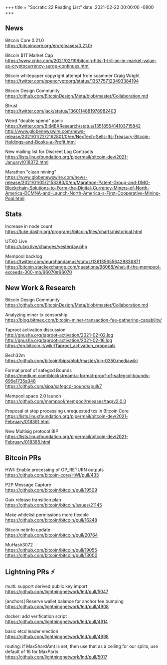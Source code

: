 +++
title =  "Socratic 22 Reading List"
date:   2021-02-22 00:00:00 -0800
+++

## News

Bitcoin Core 0.21.0  
<https://bitcoincore.org/en/releases/0.21.0/>

Bitcoin $1T Market Cap  
<https://www.cnbc.com/2021/02/19/bitcoin-hits-1-trillion-in-market-value-as-cryptocurrency-surge-continues.html>

Bitcoin whitepaper copyright attempt from scammer Craig Wright    
<https://twitter.com/opencryptoorg/status/1357757123493384194>

Bitcoin Design Community  
<https://github.com/BitcoinDesign/Meta/blob/master/Collaboration.md>

₿trust  
<https://twitter.com/jack/status/1360114881978982403>

Weird "double spend" panic  
<https://twitter.com/BitMEXResearch/status/1351855414103715842>  
<http://www.globenewswire.com/news-release/2021/01/22/2162801/0/en/NexTech-Sells-Its-Treasury-Bitcoin-Holdings-and-Books-a-Profit.html>

New mailing list for Discreet Log Contracts  
<https://lists.linuxfoundation.org/pipermail/bitcoin-dev/2021-January/018372.html>

Marathon "clean mining"  
<https://www.globenewswire.com/news-release/2021/01/05/2153383/0/en/Marathon-Patent-Group-and-DMG-Blockchain-Solutions-to-Form-the-Digital-Currency-Miners-of-North-America-DCMNA-and-Launch-North-America-s-First-Cooperative-Mining-Pool.html>


## Stats

Increase in node count  
<https://luke.dashjr.org/programs/bitcoin/files/charts/historical.html>

UTXO Live  
<https://utxo.live/changes/yesterday.php>

Mempool backlog  
<https://twitter.com/murchandamus/status/1361356556428836871>  
<https://bitcoin.stackexchange.com/questions/96068/what-if-the-mempool-exceeds-300-mb/96070#96070>

## New Work & Research


Bitcoin Design Community  
<https://github.com/BitcoinDesign/Meta/blob/master/Collaboration.md>

Analyzing miner tx censorship  
<https://blog.bitmex.com/bitcoin-miner-transaction-fee-gathering-capability/>

Taproot activation discussion  
<http://gnusha.org/taproot-activation/2021-02-02.log>
<http://gnusha.org/taproot-activation/2021-02-16.log>  
<https://en.bitcoin.it/wiki/Taproot_activation_proposals>

Bech32m  
<https://github.com/bitcoin/bips/blob/master/bip-0350.mediawiki>

Formal proof of safegcd Bounds  
<https://medium.com/blockstream/a-formal-proof-of-safegcd-bounds-695e1735a348>  
<https://github.com/sipa/safegcd-bounds/pull/7>

Mempool.space 2.0 launch  
<https://github.com/mempool/mempool/releases/tag/v2.0.0>

Proposal ot stop processing unrequested txs in Bitcoin Core  
<https://lists.linuxfoundation.org/pipermail/bitcoin-dev/2021-February/018391.html>

New Multisig protocol BIP  
<https://lists.linuxfoundation.org/pipermail/bitcoin-dev/2021-February/018385.html>


## Bitcoin PRs

HWI: Enable processing of OP_RETURN outputs  
<https://github.com/bitcoin-core/HWI/pull/433>

P2P Message Capture  
<https://github.com/bitcoin/bitcoin/pull/19509>

Guix release transition plan  
<https://github.com/bitcoin/bitcoin/issues/21145>

Make whitelist permissions more flexible  
<https://github.com/bitcoin/bitcoin/pull/16248>

Bitcoin netinfo update  
<https://github.com/bitcoin/bitcoin/pull/20764>

MuHash3072  
<https://github.com/bitcoin/bitcoin/pull/19055>  
<https://github.com/bitcoin/bitcoin/pull/18000>


## Lightning PRs ⚡

multi: support derived public key import  
<https://github.com/lightningnetwork/lnd/pull/5047>

[anchors] Reserve wallet balance for anchor fee bumping  
<https://github.com/lightningnetwork/lnd/pull/4908>

docker: add verification script  
<https://github.com/lightningnetwork/lnd/pull/4914>

basic etcd leader election  
<https://github.com/lightningnetwork/lnd/pull/4998>

routing: if MaxShardAmt is set, then use that as a ceiling for our splits, use default of 16 for MaxParts  
<https://github.com/lightningnetwork/lnd/pull/5017>

